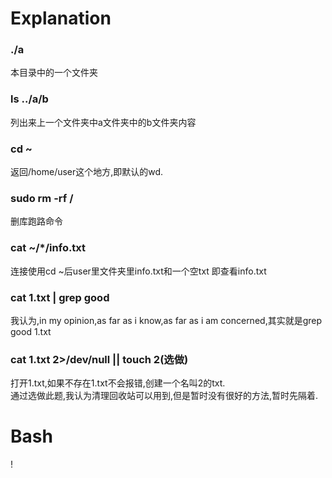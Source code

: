 # Explanation
### ./a     
本目录中的一个文件夹
### ls ../a/b     
列出来上一个文件夹中a文件夹中的b文件夹内容    
### cd ~
返回/home/user这个地方,即默认的wd.
### sudo rm -rf /
删库跑路命令
### cat ~/*/info.txt
连接使用cd ~后user里文件夹里info.txt和一个空txt 即查看info.txt
### cat 1.txt | grep good
我认为,in my opinion,as far as i know,as far as i am concerned,其实就是grep good 1.txt
### cat 1.txt 2>/dev/null || touch 2(选做)
打开1.txt,如果不存在1.txt不会报错,创建一个名叫2的txt.     
通过选做此题,我认为清理回收站可以用到,但是暂时没有很好的方法,暂时先隔着.    
# Bash   
!
